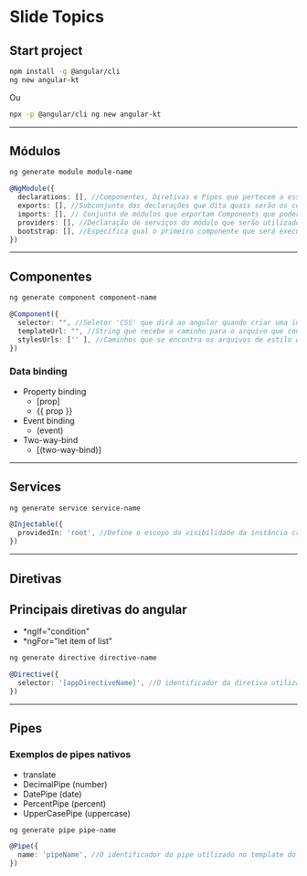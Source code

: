 # Slide Topics

## Start project

```sh
npm install -g @angular/cli
ng new angular-kt
```

Ou

```sh
npx -p @angular/cli ng new angular-kt
```

---

## Módulos

```sh
ng generate module module-name
```

```ts
@NgModule({
  declarations: [], //Componentes, Diretivas e Pipes que pertecem a esse módulo.
  exports: [], //Subconjunto das declarações que dita quais serão os componentes que poderão ser acessados externamente para quem importar esse módulo.
  imports: [], // Conjunto de módulos que exportam Components que poderão ser utilizados no escopo desse módulo.
  providers: [], //Declaração de serviços do módulo que serão utilizados no escopo desse módulo.
  bootstrap: [], //Específica qual o primeiro componente que será executado na aplicação.
})
```

---

## Componentes

```sh
ng generate component component-name
```

```ts
@Component({
  selector: "", //Seletor 'CSS' que dirá ao angular quando criar uma instância do componente em html de componentes pais.
  templateUrl: "", //String que recebe o caminho para o arquivo que contém o template html do componente.
  stylesUrls: ['' ], //Caminhos que se encontra os arquivos de estilo do componente.
})
```

### Data binding

- Property binding
  - [prop]
  - {{ prop }}
- Event binding
  - (event)
- Two-way-bind
  - [(two-way-bind)]
  
---

## Services

```sh
ng generate service service-name
```

```ts
@Injectable({
  providedIn: 'root', //Define o escopo da visibilidade da instância criada.
})
```

---

## Diretivas

## Principais diretivas do angular

- *ngIf="condition"
- *ngFor="let item of list"

```sh
ng generate directive directive-name
```

```ts
@Directive({
  selector: '[appDirectiveName]', //O identificador da diretiva utilizado no template do component.
})
```

---

## Pipes

### Exemplos de pipes nativos

- translate
- DecimalPipe (number)
- DatePipe (date)
- PercentPipe (percent)
- UpperCasePipe (uppercase)

```sh
ng generate pipe pipe-name
```

```ts
@Pipe({
  name: 'pipeName', //O identificador do pipe utilizado no template do component.
})
```
